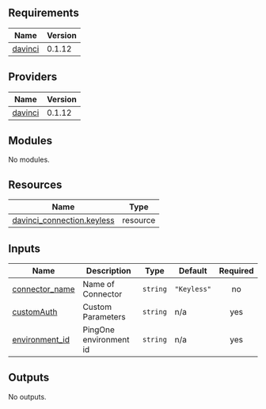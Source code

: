 <!-- BEGIN_TF_DOCS -->
## Requirements

| Name | Version |
|------|---------|
| <a name="requirement_davinci"></a> [davinci](#requirement\_davinci) | 0.1.12 |

## Providers

| Name | Version |
|------|---------|
| <a name="provider_davinci"></a> [davinci](#provider\_davinci) | 0.1.12 |

## Modules

No modules.

## Resources

| Name | Type |
|------|------|
| [davinci_connection.keyless](https://registry.terraform.io/providers/pingidentity/davinci/0.1.12/docs/resources/connection) | resource |

## Inputs

| Name | Description | Type | Default | Required |
|------|-------------|------|---------|:--------:|
| <a name="input_connector_name"></a> [connector\_name](#input\_connector\_name) | Name of Connector | `string` | `"Keyless"` | no |
| <a name="input_customAuth"></a> [customAuth](#input\_customAuth) | Custom Parameters | `string` | n/a | yes |
| <a name="input_environment_id"></a> [environment\_id](#input\_environment\_id) | PingOne environment id | `string` | n/a | yes |

## Outputs

No outputs.
<!-- END_TF_DOCS -->